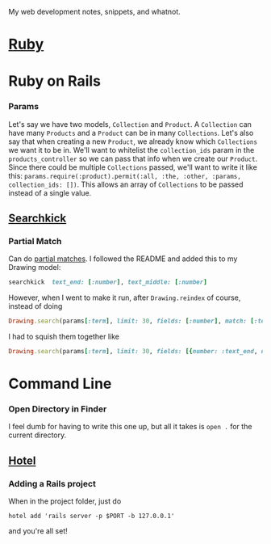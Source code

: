 My web development notes, snippets, and whatnot.

[Ruby](ruby/hash.md)
=====

Ruby on Rails
=====

### Params

Let's say we have two models, `Collection` and `Product`. A `Collection` can have many `Products` and a `Product` can be in many `Collections`. Let's also say that when creating a new `Product`, we already know which `Collections` we want it to be in. We'll want to whitelist the `collection_ids` param in the `products_controller` so we can pass that info when we create our `Product`. Since there could be multiple `Collections` passed, we'll want to write it like this: `params.require(:product).permit(:all, :the, :other, :params, collection_ids: [])`. This allows an array of `Collections` to be passed instead of a single value.

[Searchkick](http://searchkick.org)
-----

### Partial Match

Can do [partial matches](https://github.com/ankane/searchkick#partial-matches). I followed the README and added this to my Drawing model:
```ruby
searchkick  text_end: [:number], text_middle: [:number]
```
However, when I went to make it run, after `Drawing.reindex` of course, instead of doing
```ruby
Drawing.search(params[:term], limit: 30, fields: [:number], match: [:text_end, :text_middle])
```
I had to squish them together like
```ruby
Drawing.search(params[:term], limit: 30, fields: [{number: :text_end, number: :text_middle}])
```

Command Line
=====

### Open Directory in Finder

I feel dumb for having to write this one up, but all it takes is `open .` for the current directory.


[Hotel](https://github.com/typicode/hotel)
-----

### Adding a Rails project

When in the project folder, just do
```
hotel add 'rails server -p $PORT -b 127.0.0.1'
```
and you're all set!
